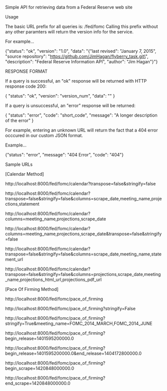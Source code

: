 Simple API for retrieving data from a Federal Reserve web site

Usage

The basic URL prefix for all queries is: <server>/fed/fomc
Calling this prefix without any other paramters will return the version info for the
service.

For example...

{"status": "ok", "version": "1.0", "data": "{\"last revised\": \"January 7, 2015\", \"source repository\": \"https://github.com/JimHagan/flyberry_task.git\", \"description\": \"Federal Reserve Information API\", \"author\": \"Jim Hagan\"}"}


RESPONSE FORMAT



If a query is successful, an "ok" response will be returned with HTTP response code 200:

{
 "status": "ok",
 "version": "version_num",
 "data": "<the returned query data>"
}


If a query is unsuccessful, an "error" response will be returned:

{
 "status": "error",
 "code": "short_code",
 "message": "A longer description of the error"
}                                                                                                                                                                                                               

For example, entering an unknown URL will return the fact that a 404 error occcured in our custom JSON format.

Example...

{"status": "error", "message": "404 Error", "code": "404"}                                                                                                                                                                                                                                                                                                                                                                                                                                                                                                                                                                                                                                                                                                                                                                                                                                                                                                                                                                                                                                                                                                                                                                                                                                                                                                                                                                                                                                                                                                                                                                                                                                                                                                                                                                  


Sample URLs


[Calendar Method]

http://localhost:8000/fed/fomc/calendar?transpose=false&stringify=false

http://localhost:8000/fed/fomc/calendar?transpose=false&stringify=false&columns=scrape_date,meeting_name,projections,statement

http://localhost:8000/fed/fomc/calendar?columns=meeting_name,projections,scrape_date

http://localhost:8000/fed/fomc/calendar?columns=meeting_name,projections,scrape_date&transpose=false&stringify=false

http://localhost:8000/fed/fomc/calendar?transpose=false&stringify=false&columns=scrape_date,meeting_name,statement_url

http://localhost:8000/fed/fomc/calendar?transpose=false&stringify=false&columns=projections,scrape_date,meeting_name,projections_html_url,projections_pdf_url

[Pace Of Firming Method]

http://localhost:8000/fed/fomc/pace_of_firming

http://localhost:8000/fed/fomc/pace_of_firming?stringify=False

http://localhost:8000/fed/fomc/pace_of_firming?stringify=True&meeting_name=FOMC_2014_MARCH,FOMC_2014_JUNE

http://localhost:8000/fed/fomc/pace_of_firming?begin_release=1401595200000.0  

http://localhost:8000/fed/fomc/pace_of_firming?begin_release=1401595200000.0&end_release=1404172800000.0

http://localhost:8000/fed/fomc/pace_of_firming?begin_scrape=1420848000000.0

http://localhost:8000/fed/fomc/pace_of_firming?end_scrape=1420848000000.0
